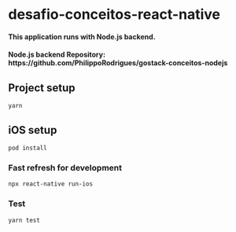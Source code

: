 # desafio-conceitos-react-native

<h4>This application runs with Node.js backend.</h4>

<h4> Node.js backend Repository: https://github.com/PhilippoRodrigues/gostack-conceitos-nodejs</h4>

## Project setup
```
yarn
```

## iOS setup
```
pod install
```

### Fast refresh for development
```
npx react-native run-ios
```

### Test
```
yarn test
```

